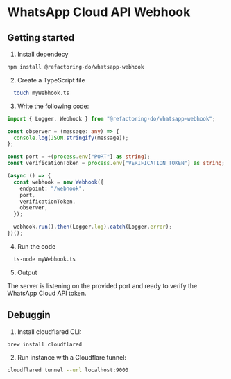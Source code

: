 # WhatsApp Cloud API Webhook

## Getting started

1. Install dependecy

```sh
npm install @refactoring-do/whatsapp-webhook
```

2. Create a TypeScript file

```sh
  touch myWebhook.ts
```

3. Write the following code:

```ts
import { Logger, Webhook } from "@refactoring-do/whatsapp-webhook";

const observer = (message: any) => {
  console.log(JSON.stringify(message));
};

const port = +(process.env["PORT"] as string);
const verificationToken = process.env["VERIFICATION_TOKEN"] as string;

(async () => {
  const webhook = new Webhook({
    endpoint: "/webhook",
    port,
    verificationToken,
    observer,
  });

  webhook.run().then(Logger.log).catch(Logger.error);
})();
```

4. Run the code

```sh
  ts-node myWebhook.ts
```

5. Output

The server is listening on the provided port and ready to verify the WhatsApp Cloud API token.

## Debuggin

1. Install cloudflared CLI:

```sh
brew install cloudflared
```

2. Run instance with a Cloudflare tunnel:

```sh
cloudflared tunnel --url localhost:9000   
```
